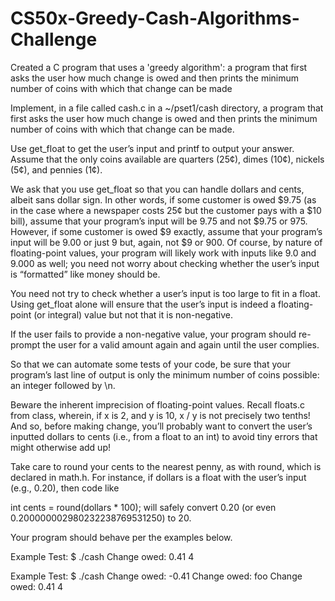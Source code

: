 # CS50x-Greedy-Cash-Algorithms-Challenge
Created a C program that uses a 'greedy algorithm': a program that first asks the user how much change is owed and then prints the minimum number of coins with which that change can be made

Implement, in a file called cash.c in a ~/pset1/cash directory, a program that first asks the user how much change is owed and then prints the minimum number of coins with which that change can be made.

Use get_float to get the user’s input and printf to output your answer. Assume that the only coins available are quarters (25¢), dimes (10¢), nickels (5¢), and pennies (1¢).

We ask that you use get_float so that you can handle dollars and cents, albeit sans dollar sign. In other words, if some customer is owed $9.75 (as in the case where a newspaper costs 25¢ but the customer pays with a $10 bill), assume that your program’s input will be 9.75 and not $9.75 or 975. However, if some customer is owed $9 exactly, assume that your program’s input will be 9.00 or just 9 but, again, not $9 or 900. Of course, by nature of floating-point values, your program will likely work with inputs like 9.0 and 9.000 as well; you need not worry about checking whether the user’s input is “formatted” like money should be.

You need not try to check whether a user’s input is too large to fit in a float. Using get_float alone will ensure that the user’s input is indeed a floating-point (or integral) value but not that it is non-negative.

If the user fails to provide a non-negative value, your program should re-prompt the user for a valid amount again and again until the user complies.

So that we can automate some tests of your code, be sure that your program’s last line of output is only the minimum number of coins possible: an integer followed by \n.

Beware the inherent imprecision of floating-point values. Recall floats.c from class, wherein, if x is 2, and y is 10, x / y is not precisely two tenths! And so, before making change, you’ll probably want to convert the user’s inputted dollars to cents (i.e., from a float to an int) to avoid tiny errors that might otherwise add up!

Take care to round your cents to the nearest penny, as with round, which is declared in math.h. For instance, if dollars is a float with the user’s input (e.g., 0.20), then code like

int cents = round(dollars * 100);
will safely convert 0.20 (or even 0.200000002980232238769531250) to 20.

Your program should behave per the examples below.

Example Test:
$ ./cash
Change owed: 0.41
4

Example Test:
$ ./cash
Change owed: -0.41
Change owed: foo
Change owed: 0.41
4
